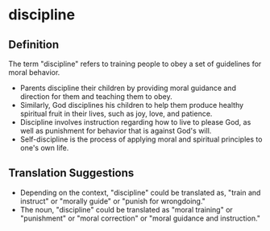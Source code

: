# discipline

## Definition

The term "discipline" refers to training people to obey a set of guidelines for moral behavior.

* Parents discipline their children by providing moral guidance and direction for them and teaching them to obey.
* Similarly, God disciplines his children to help them produce healthy spiritual fruit in their lives, such as joy, love, and patience.
* Discipline involves instruction regarding how to live to please God, as well as punishment for behavior that is against God's will.
* Self-discipline is the process of applying moral and spiritual principles to one's own life.


## Translation Suggestions



* Depending on the context, "discipline" could be translated as, "train and instruct" or "morally guide" or "punish for wrongdoing."
* The noun, "discipline" could be translated as "moral training" or "punishment" or "moral correction" or "moral guidance and instruction."